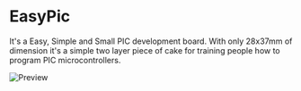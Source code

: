 # EasyPic
It's a Easy, Simple and Small PIC development board.
With only 28x37mm of dimension it's a simple two layer piece of cake for training people how to program PIC microcontrollers.


![Preview](https://github.com/PY1CX/EasyPic/raw/master/3DPhoto.png)
